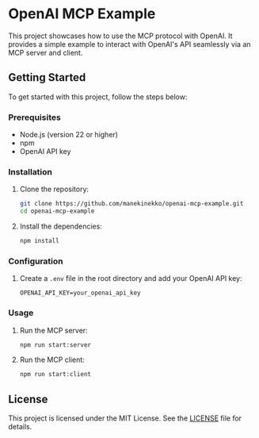 # OpenAI MCP Example

This project showcases how to use the MCP protocol with OpenAI. It provides a simple example to interact with OpenAI's API seamlessly via an MCP server and client.

## Getting Started

To get started with this project, follow the steps below:

### Prerequisites

- Node.js (version 22 or higher)
- npm
- OpenAI API key

### Installation

1. Clone the repository:
    ```bash
    git clone https://github.com/manekinekko/openai-mcp-example.git
    cd openai-mcp-example
    ```

2. Install the dependencies:
    ```bash
    npm install
    ```

### Configuration

1. Create a `.env` file in the root directory and add your OpenAI API key:
    ```env
    OPENAI_API_KEY=your_openai_api_key
    ```

### Usage

1. Run the MCP server:
    ```bash
    npm run start:server
    ```

2. Run the MCP client:
    ```bash
    npm run start:client
    ```

## License

This project is licensed under the MIT License. See the [LICENSE](LICENSE) file for details.
